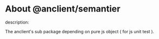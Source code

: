 # About @anclient/semantier

 description:

 The anclient's sub package depending on pure js object ( for js unit test ).
